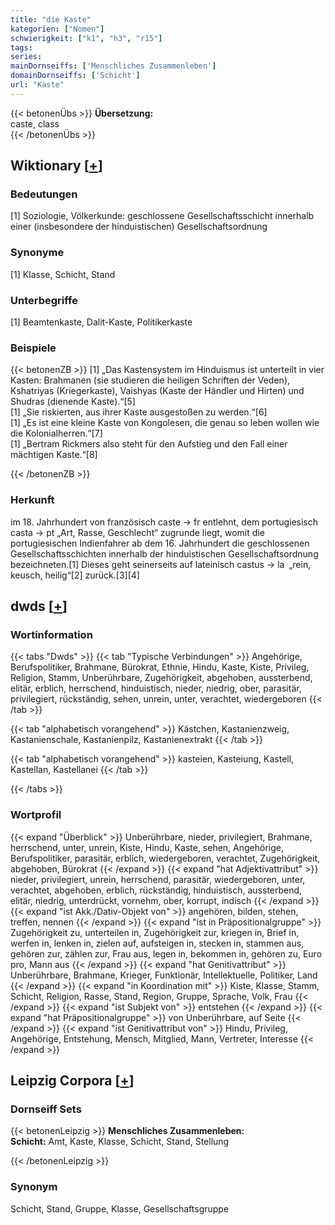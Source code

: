 ```yaml
---
title: "die Kaste"
kategorien: ["Nomen"]
schwierigkeit: ["k1", "h3", "r15"]
tags:
series:
mainDornseiffs: ['Menschliches Zusammenleben']
domainDornseiffs: ['Schicht']
url: "Kaste"
---
```


{{< betonenÜbs >}}
**Übersetzung:**  
caste, class  
{{< /betonenÜbs >}}

## Wiktionary [[+](https://de.wiktionary.org/wiki/Kaste)]

### Bedeutungen
[1] Soziologie, Völkerkunde: geschlossene Gesellschaftsschicht innerhalb einer (insbesondere der hinduistischen) Gesellschaftsordnung  

### Synonyme
[1] Klasse, Schicht, Stand  

### Unterbegriffe
[1] Beamtenkaste, Dalit-Kaste, Politikerkaste  

### Beispiele
{{< betonenZB >}}
[1] „Das Kastensystem im Hinduismus ist unterteilt in vier Kasten: Brahmanen (sie studieren die heiligen Schriften der Veden), Kshatriyas (Kriegerkaste), Vaishyas (Kaste der Händler und Hirten) und Shudras (dienende Kaste).“[5]  
[1] „Sie riskierten, aus ihrer Kaste ausgestoßen zu werden.“[6]  
[1] „Es ist eine kleine Kaste von Kongolesen, die genau so leben wollen wie die Kolonialherren.“[7]  
[1] „Bertram Rickmers also steht für den Aufstieg und den Fall einer mächtigen Kaste.“[8]  

{{< /betonenZB >}}
### Herkunft
im 18. Jahrhundert von französisch caste → fr entlehnt, dem portugiesisch casta → pt „Art, Rasse, Geschlecht“ zugrunde liegt, womit die portugiesischen Indienfahrer ab dem 16. Jahrhundert die geschlossenen Gesellschaftsschichten innerhalb der hinduistischen Gesellschaftsordnung bezeichneten.[1] Dieses geht seinerseits auf lateinisch castus → la „rein, keusch, heilig“[2] zurück.[3][4]  



## dwds [[+](https://www.dwds.de/wb/Kaste)]

### Wortinformation
{{< tabs "Dwds" >}}
{{< tab "Typische Verbindungen" >}}
Angehörige, Berufspolitiker, Brahmane, Bürokrat, Ethnie, Hindu, Kaste, Kiste, Privileg, Religion, Stamm, Unberührbare, Zugehörigkeit, abgehoben, aussterbend, elitär, erblich, herrschend, hinduistisch, nieder, niedrig, ober, parasitär, privilegiert, rückständig, sehen, unrein, unter, verachtet, wiedergeboren
{{< /tab >}}

{{< tab "alphabetisch vorangehend" >}}
Kästchen, Kastanienzweig, Kastanienschale, Kastanienpilz, Kastanienextrakt
{{< /tab >}}

{{< tab "alphabetisch vorangehend" >}}
kasteien, Kasteiung, Kastell, Kastellan, Kastellanei
{{< /tab >}}

{{< /tabs >}}

### Wortprofil
{{< expand "Überblick" >}} Unberührbare, nieder, privilegiert, Brahmane, herrschend, unter, unrein, Kiste, Hindu, Kaste, sehen, Angehörige, Berufspolitiker, parasitär, erblich, wiedergeboren, verachtet, Zugehörigkeit, abgehoben, Bürokrat {{< /expand >}}
{{< expand "hat Adjektivattribut" >}} nieder, privilegiert, unrein, herrschend, parasitär, wiedergeboren, unter, verachtet, abgehoben, erblich, rückständig, hinduistisch, aussterbend, elitär, niedrig, unterdrückt, vornehm, ober, korrupt, indisch {{< /expand >}}
{{< expand "ist Akk./Dativ-Objekt von" >}} angehören, bilden, stehen, treffen, nennen {{< /expand >}}
{{< expand "ist in Präpositionalgruppe" >}} Zugehörigkeit zu, unterteilen in, Zugehörigkeit zur, kriegen in, Brief in, werfen in, lenken in, zielen auf, aufsteigen in, stecken in, stammen aus, gehören zur, zählen zur, Frau aus, legen in, bekommen in, gehören zu, Euro pro, Mann aus {{< /expand >}}
{{< expand "hat Genitivattribut" >}} Unberührbare, Brahmane, Krieger, Funktionär, Intellektuelle, Politiker, Land {{< /expand >}}
{{< expand "in Koordination mit" >}} Kiste, Klasse, Stamm, Schicht, Religion, Rasse, Stand, Region, Gruppe, Sprache, Volk, Frau {{< /expand >}}
{{< expand "ist Subjekt von" >}} entstehen {{< /expand >}}
{{< expand "hat Präpositionalgruppe" >}} von Unberührbare, auf Seite {{< /expand >}}
{{< expand "ist Genitivattribut von" >}} Hindu, Privileg, Angehörige, Entstehung, Mensch, Mitglied, Mann, Vertreter, Interesse {{< /expand >}}

## Leipzig Corpora [[+](https://corpora.uni-leipzig.de/en/res?word=Kaste&corpusId=deu_newscrawl-public_2018)]

### Dornseiff Sets
{{< betonenLeipzig >}}
**Menschliches Zusammenleben:**  
**Schicht:** Amt, Kaste, Klasse, Schicht, Stand, Stellung  

{{< /betonenLeipzig >}}

### Synonym
Schicht, Stand, Gruppe, Klasse, Gesellschaftsgruppe

